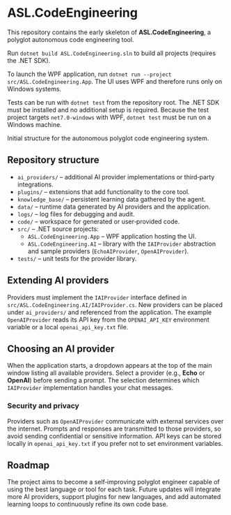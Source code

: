 # ASL.CodeEngineering

This repository contains the early skeleton of **ASL.CodeEngineering**, a polyglot
autonomous code engineering tool.

Run `dotnet build ASL.CodeEngineering.sln` to build all projects (requires the .NET SDK).

To launch the WPF application, run `dotnet run --project src/ASL.CodeEngineering.App`.
The UI uses WPF and therefore runs only on Windows systems.

Tests can be run with `dotnet test` from the repository root. The .NET SDK must
be installed and no additional setup is required. Because the test project
targets `net7.0-windows` with WPF, `dotnet test` must be run on a Windows
machine.

Initial structure for the autonomous polyglot code engineering system.

## Repository structure

- `ai_providers/` – additional AI provider implementations or third‑party
  integrations.
- `plugins/` – extensions that add functionality to the core tool.
- `knowledge_base/` – persistent learning data gathered by the agent.
- `data/` – runtime data generated by AI providers and the application.
- `logs/` – log files for debugging and audit.
- `code/` – workspace for generated or user‑provided code.
- `src/` – .NET source projects:
  - `ASL.CodeEngineering.App` – WPF application hosting the UI.
  - `ASL.CodeEngineering.AI` – library with the `IAIProvider` abstraction and
    sample providers (`EchoAIProvider`, `OpenAIProvider`).
- `tests/` – unit tests for the provider library.

## Extending AI providers

Providers must implement the `IAIProvider` interface defined in
`src/ASL.CodeEngineering.AI/IAIProvider.cs`. New providers can be placed under
`ai_providers/` and referenced from the application. The example
`OpenAIProvider` reads its API key from the `OPENAI_API_KEY` environment
variable or a local `openai_api_key.txt` file.

## Choosing an AI provider

When the application starts, a dropdown appears at the top of the main window
listing all available providers. Select a provider (e.g., **Echo** or
**OpenAI**) before sending a prompt. The selection determines which
`IAIProvider` implementation handles your chat messages.

### Security and privacy

Providers such as `OpenAIProvider` communicate with external services over the
internet. Prompts and responses are transmitted to those providers, so avoid
sending confidential or sensitive information. API keys can be stored locally in
`openai_api_key.txt` if you prefer not to set environment variables.

## Roadmap

The project aims to become a self‑improving polyglot engineer capable of using
the best language or tool for each task. Future updates will integrate more AI
providers, support plugins for new languages, and add automated learning loops
to continuously refine its own code base.

